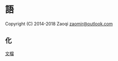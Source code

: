 語
==
Copyright (C) 2014-2018  Zaoqi <zaomir@outlook.com>

化
--
[文檔](http://the-language.github.io)

